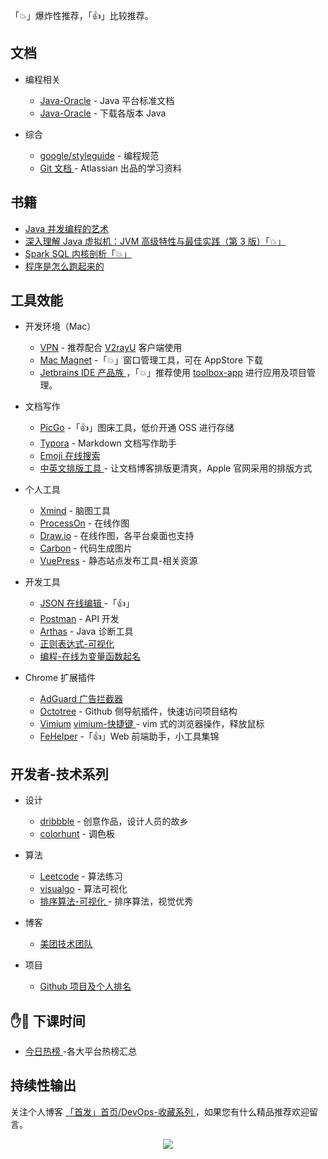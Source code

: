 
「:boom:」爆炸性推荐，「:+1:」比较推荐。

## 文档
- 编程相关
  - [Java-Oracle](https://docs.oracle.com/en/java/javase/index.html) - Java 平台标准文档
  - [Java-Oracle](https://www.oracle.com/java/technologies/javase-downloads.html) - 下载各版本 Java

- 综合
  - [google/styleguide](https://github.com/google/styleguide) - 编程规范
  - [Git 文档 ](https://www.atlassian.com/git/tutorials) - Atlassian 出品的学习资料

## 书籍
- [Java 并发编程的艺术 ](https://book.douban.com/subject/26591326/)
- [深入理解 Java 虚拟机：JVM 高级特性与最佳实践（第 3 版）「:boom:」](https://www.zhihu.com/pub/book/119648736)
- [Spark SQL 内核剖析「:boom:」](https://www.zhihu.com/pub/book/119573551)
- [程序是怎么跑起来的 ](https://www.zhihu.com/pub/book/119564974)

## 工具效能
- 开发环境（Mac）
  - [VPN](https://portal.shadowsocks.nl/aff.php?aff=1807) - 推荐配合 [V2rayU](https://github.com/yanue/V2rayU/releases) 客户端使用
  - [Mac Magnet](https://magnet.crowdcafe.com/) -「:boom:」窗口管理工具，可在 AppStore 下载
  - [Jetbrains IDE 产品族 ](https://www.jetbrains.com/products.html)，「:boom:」推荐使用 [toolbox-app](https://www.jetbrains.com/toolbox-app/) 进行应用及项目管理。
- 文档写作
  - [PicGo](https://molunerfinn.com/PicGo/) -「:+1:」图床工具，低价开通 OSS 进行存储
  - [Typora](https://typora.io/) - Markdown 文档写作助手
  - [Emoji 在线搜索 ](https://emoji.muan.co/)
  - [中英文排版工具 ](https://cyc2018.github.io/Text-Typesetting/) - 让文档博客排版更清爽，Apple 官网采用的排版方式

- 个人工具
  - [Xmind](https://www.xmind.cn) - 脑图工具
  - [ProcessOn](https://www.processon.com) - 在线作图
  - [Draw.io](https://www.draw.io/) - 在线作图，各平台桌面也支持
  - [Carbon](https://carbon.now.sh/) - 代码生成图片
  - [VuePress](https://github.com/vuepressjs/awesome-vuepress#official-resources) - 静态站点发布工具-相关资源

- 开发工具
  - [JSON 在线编辑 ](http://jsoneditoronline.org/) -「:+1:」
  - [Postman](https://www.postman.com/) - API 开发
  - [Arthas](https://alibaba.github.io/arthas/) - Java 诊断工具
  - [正则表达式-可视化 ](https://github.com/CJex/regulex)
  - [编程-在线为变量函数起名 ](https://unbug.github.io/codelf/)

- Chrome 扩展插件
  - [AdGuard 广告拦截器 ](https://chrome.google.com/webstore/detail/bgnkhhnnamicmpeenaelnjfhikgbkllg)
  - [Octotree](https://chrome.google.com/webstore/detail/bkhaagjahfmjljalopjnoealnfndnagc) - Github 侧导航插件，快速访问项目结构
  - [Vimium](https://chrome.google.com/webstore/detail/dbepggeogbaibhgnhhndojpepiihcmeb) [vimium-快捷键 ](/devops/dev-tools/vimium-快捷键.md) - vim 式的浏览器操作，释放鼠标
  - [FeHelper](https://github.com/zxlie/FeHelper) -「:+1:」Web 前端助手，小工具集锦

## 开发者-技术系列
- 设计
  - [dribbble](https://dribbble.com/) - 创意作品，设计人员的故乡
  - [colorhunt](https://colorhunt.co/) - 调色板

- 算法
  - [Leetcode](https://leetcode-cn.com/) - 算法练习
  - [visualgo](https://visualgo.net/zh) - 算法可视化
  - [排序算法-可视化 ](http://sorting.at/) - 排序算法，视觉优秀

- 博客
  - [美团技术团队 ](https://tech.meituan.com/)

- 项目
  - [Github 项目及个人排名 ](https://gitmemory.com)

## :raised_hand::tropical_fish: 下课时间
- [今日热榜 ](https://tophub.today/)-各大平台热榜汇总

## 持续性输出
关注个人博客 [「首发」首页/DevOps-收藏系列 ](https://review-notes.top/)，如果您有什么精品推荐欢迎留言。

<div align="center">
    <img src="https://blog-review-notes.oss-cn-beijing.aliyuncs.com/gourderwa.footer.jpeg">
</div>